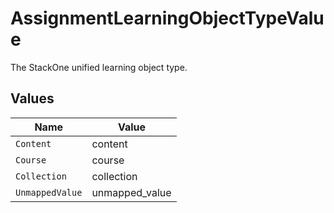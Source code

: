# AssignmentLearningObjectTypeValue

The StackOne unified learning object type.


## Values

| Name            | Value           |
| --------------- | --------------- |
| `Content`       | content         |
| `Course`        | course          |
| `Collection`    | collection      |
| `UnmappedValue` | unmapped_value  |